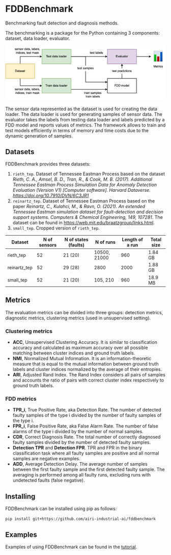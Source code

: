 # FDDBenchmark

Benchmarking fault detection and diagnosis methods.

The benchmarking is a package for the Python containing 3 components: dataset, data loader, evaluator. 

![fddbench_overview.png](readme_pics/fddbench_overview.png)

The sensor data represented as the dataset is used for creating the data loader. The data loader is used for generating samples of sensor data. The evaluator takes the labels from testing data loader and labels predicted by a FDD model and reports values of metrics. The framework allows to train and test models efficiently in terms of memory and time costs due to the dynamic generation of samples.

## Datasets

FDDBenchmark provides three datasets:
1. `rieth_tep`. Dataset of Tennessee Eastman Process based on the dataset _Rieth, C. A., Amsel, B. D., Tran, R., & Cook, M. B. (2017). Additional Tennessee Eastman Process Simulation Data for Anomaly Detection Evaluation (Version V1) [Computer software]. Harvard Dataverse. https://doi.org/10.7910/DVN/6C3JR1_
2. `reinartz_tep`. Dataset of Tennessee Eastman Process based on the paper _Reinartz, C., Kulahci, M., & Ravn, O. (2021). An extended Tennessee Eastman simulation dataset for fault-detection and decision support systems. Computers & Chemical Engineering, 149, 107281_. The dataset can be found in https://web.mit.edu/braatzgroup/links.html.
3. `small_tep`. Cropped version of `rieth_tep`.

| Dataset  | N of sensors | N of states (faults) | N of runs | Length of a run | Total size |
| - | - | - | - | - | - |
| rieth_tep  | 52  | 21 (20)  | 10500, 21000  | 960  | 1.84 GB |
| reinartz_tep  | 52  | 29 (28)  | 2800  | 2000  | 1.88 GB |
| small_tep  | 52  | 21 (20)  | 105, 210  | 960  | 18.9 MB |

## Metrics

The evaluation metrics can be divided into three groups: detection metrics, diagnostic metrics, clustering metrics (used in unsupervised setting).

### Clustering metrics
* **ACC**, Unsupervised Clustering Accuracy. It is similar to classification accuracy and calculated as maximum accuracy over all possible matching between cluster indices and ground truth labels.
* **NMI**, Normalized Mutual Information. It is an information-theoretic measure that is equal to the mutual information between ground truth labels and cluster indices normalized by the average of their entropies.
* **ARI**, Adjusted Rand Index. The Rand Index considers all pairs of samples and accounts the ratio of pairs with correct cluster index respectively to ground truth labels.

### FDD metrics
* **TPR_i**, True Positive Rate, aka Detection Rate. The number of detected faulty samples of the type i divided by the number of faulty samples of the type i.
* **FPR_i**, False Positive Rate, aka False Alarm Rate. The number of false alarms of the type i divided by the number of normal samples.
* **CDR**, Correct Diagnosis Rate. The total number of correctly diagnosed faulty samples divided by the number of detected faulty samples.
* **Detection TPR** and **Detection FPR**. TPR and FPR in the binary classification task where all faulty samples are positive and all normal samples are negative examples.
* **ADD**, Average Detection Delay. The average number of samples between the first faulty sample and the first detected faulty sample. The averaging is performed among all faulty runs, excluding runs with undetected faults (false negative).

## Installing

FDDBenchmark can be installed using pip as follows:

`pip install git+https://github.com/airi-industrial-ai/fddbenchmark`

## Examples

Examples of using FDDBenchmark can be found in the [tutorial](tutorial/tutorial.ipynb).